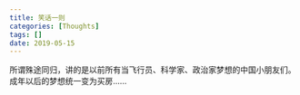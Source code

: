 ```yaml
---
title: 笑话一则
categories: [Thoughts]
tags: []
date: 2019-05-15
---
```

所谓殊途同归，讲的是以前所有当飞行员、科学家、政治家梦想的中国小朋友们。  
成年以后的梦想统一变为买房……

